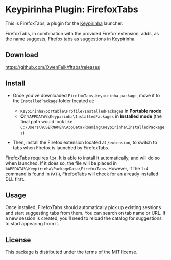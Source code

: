 # Keypirinha Plugin: FirefoxTabs

This is FirefoxTabs, a plugin for the
[Keypirinha](http://keypirinha.com) launcher.

FirefoxTabs, in combination with the provided Firefox extension, adds, as the
name suggests, Firefox tabs as suggestions in Keypirinha.


## Download

https://github.com/OwenFeik/fftabs/releases


## Install

* Once you've downloaded `FirefoxTabs.keypirinha-package`, move it to the
`InstalledPackage` folder located at:
    * `Keypirinha\portable\Profile\InstalledPackages` in **Portable mode**
    * **Or** `%APPDATA%\Keypirinha\InstalledPackages` in **Installed mode**
        (the final path would look like 
        `C:\Users\%USERNAME%\AppData\Roaming\Keypirinha\InstalledPackages`)

* Then, install the Firefox extension located at `/extension`, to switch to
    tabs when Firefox is launched by FirefoxTabs.

FirefoxTabs requires [`lz4`](https://github.com/lz4/lz4/releases). It is able
to install it automatically, and will do so when launched. If it does so, the
file will be placed in `%APPDATA%\Keypirinha\PackageData\FirefoxTabs`. However,
if the `lz4` command is found in `PATH`, FirefoxTabs will check for an already
installed DLL first.

## Usage

Once installed, FirefoxTabs should automatically pick up existing sessions and
start suggesting tabs from them. You can search on tab name or URL. If a new
session is created, you'll need to reload the catalog for suggestions to start
appearing from it.

## License

This package is distributed under the terms of the MIT license.
